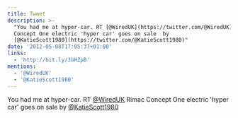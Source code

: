 ```yaml
---
title: Tweet
description: >-
  "You had me at hyper-car. RT [@WiredUK](https://twitter.com/@WiredUK) Rimac
  Concept One electric 'hyper car' goes on sale  by
  [@KatieScott1980](https://twitter.com/@KatieScott1980)"
date: '2012-05-08T17:05:37+01:00'
links:
  - 'http://bit.ly/JbHZpB'
mentions:
  - '@WiredUK'
  - '@KatieScott1980'
---
```

You had me at hyper-car. RT [@WiredUK](https://twitter.com/@WiredUK) Rimac Concept One electric 'hyper car' goes on sale  by [@KatieScott1980](https://twitter.com/@KatieScott1980)
